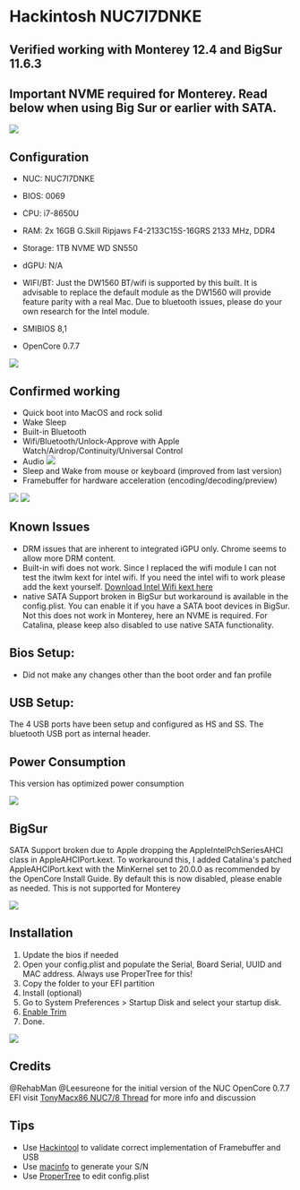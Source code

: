 # Hackintosh NUC7I7DNKE

## Verified working with Monterey 12.4 and BigSur 11.6.3 
## Important NVME required for Monterey. Read below when using Big Sur or earlier with SATA.

![](https://github.com/extric99/Hackintosh-NUC7I7DNKE/blob/master/screenshot/Screenshot_BigSur.png)

## Configuration
- NUC: NUC7I7DNKE
- BIOS: 0069
- CPU: i7-8650U
- RAM: 2x 16GB G.Skill Ripjaws F4-2133C15S-16GRS 2133 MHz, DDR4
- Storage: 1TB NVME WD SN550
- dGPU: N/A
- WIFI/BT: Just the DW1560 BT/wifi is supported by this built. It is advisable to replace the default module as the DW1560 will provide feature parity with a real Mac. Due to bluetooth issues, please do your own research for the Intel module.

- SMIBIOS 8,1
- OpenCore 0.7.7

![](https://github.com/extric99/Hackintosh-NUC7I7DNKE/blob/master/screenshot/Screenshot_OC.png)

## Confirmed working
- Quick boot into MacOS and rock solid
- Wake Sleep
- Built-in Bluetooth 
- Wifi/Bluetooth/Unlock-Approve with Apple Watch/Airdrop/Continuity/Universal Control
- Audio
![](https://github.com/extric99/Hackintosh-NUC7I7DNKE/blob/master/screenshot/Screenshot_Audio.png)
- Sleep and Wake from mouse or keyboard (improved from last version)
- Framebuffer for hardware acceleration (encoding/decoding/preview)

![](https://github.com/extric99/Hackintosh-NUC7I7DNKE/blob/master/screenshot/Screenshot_Hackintool.png)
![](https://github.com/extric99/Hackintosh-NUC7I7DNKE/blob/master/screenshot/Screenshot%20Framebuffer.png)


## Known Issues
- DRM issues that are inherent to integrated iGPU only. Chrome seems to allow more DRM content.
- Built-in wifi does not work. Since I replaced the wifi module I can not test the itwlm kext for intel wifi. If you need the intel wifi to work please add the kext yourself. [Download Intel Wifi kext here](https://github.com/OpenIntelWireless/itlwm)
- native SATA Support broken in BigSur but workaround is available in the config.plist. You can enable it if you have a SATA boot devices in BigSur. Not this does not work in Monterey, here an NVME is required. For Catalina, please keep also disabled to use native SATA functionality.

## Bios Setup:

- Did not make any changes other than the boot order and fan profile

## USB Setup:

The 4 USB ports have been setup and configured as HS and SS. The bluetooth USB port as internal header.

## Power Consumption

This version has optimized power consumption


![](https://github.com/extric99/Hackintosh-NUC7I7DNKE/blob/master/screenshot/Powergadget.png)

## BigSur

SATA Support broken due to Apple dropping the AppleIntelPchSeriesAHCI class in AppleAHCIPort.kext. To workaround this, I added Catalina's patched AppleAHCIPort.kext with the MinKernel set to 20.0.0 as recommended by the OpenCore Install Guide. By default this is now disabled, please enable as needed. This is not supported for Monterey 

![](https://github.com/extric99/Hackintosh-NUC7I7DNKE/blob/master/screenshot/Screenshot_USB.png)

## Installation
1. Update the bios if needed
2. Open your config.plist and populate the Serial, Board Serial, UUID and MAC address.
Always use ProperTree for this!
3. Copy the folder to your EFI partition
4. Install (optional)
5. Go to System Preferences > Startup Disk and select your startup disk.
6. [Enable Trim](https://www.howtogeek.com/222077/how-to-enable-trim-for-third-party-ssds-on-mac-os-x/)
7. Done.

![](https://github.com/extric99/Hackintosh-NUC7I7DNKE/blob/master/screenshot/Screenshot_MAC.png)

## Credits

@RehabMan
@Leesureone for the initial version of the NUC OpenCore 0.7.7 EFI
visit [TonyMacx86 NUC7/8 Thread](https://www.tonymacx86.com/threads/guide-intel-nuc7-nuc8-using-clover-uefi-nuc7i7bxx-nuc8i7bxx-etc.261711/) for more info and discussion


## Tips
- Use [Hackintool](http://headsoft.com.au/download/mac/Hackintool.zip) to validate correct implementation of Framebuffer and USB
- Use [macinfo](https://github.com/acidanthera/MacInfoPkg) to generate your S/N
- Use [ProperTree](https://github.com/corpnewt/ProperTree) to edit config.plist
